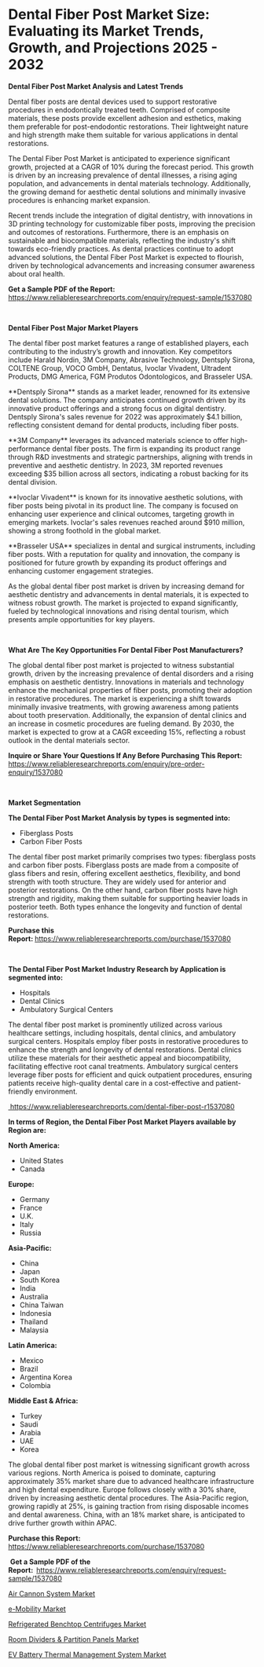 <p><h1>Dental Fiber Post Market Size: Evaluating its Market Trends, Growth, and Projections 2025 - 2032</h1></p><p><strong>Dental Fiber Post Market Analysis and Latest Trends</strong></p>
<p><p>Dental fiber posts are dental devices used to support restorative procedures in endodontically treated teeth. Comprised of composite materials, these posts provide excellent adhesion and esthetics, making them preferable for post-endodontic restorations. Their lightweight nature and high strength make them suitable for various applications in dental restorations.</p><p>The Dental Fiber Post Market is anticipated to experience significant growth, projected at a CAGR of 10% during the forecast period. This growth is driven by an increasing prevalence of dental illnesses, a rising aging population, and advancements in dental materials technology. Additionally, the growing demand for aesthetic dental solutions and minimally invasive procedures is enhancing market expansion.</p><p>Recent trends include the integration of digital dentistry, with innovations in 3D printing technology for customizable fiber posts, improving the precision and outcomes of restorations. Furthermore, there is an emphasis on sustainable and biocompatible materials, reflecting the industry's shift towards eco-friendly practices. As dental practices continue to adopt advanced solutions, the Dental Fiber Post Market is expected to flourish, driven by technological advancements and increasing consumer awareness about oral health.</p></p>
<p><strong>Get a Sample PDF of the Report:&nbsp;</strong> <a href="https://www.reliableresearchreports.com/enquiry/request-sample/1537080?utm_campaign=2040&utm_medium=2&utm_source=Github&utm_content=ia&utm_term=30012025&utm_id=dental-fiber-post">https://www.reliableresearchreports.com/enquiry/request-sample/1537080</a></p>
<p>&nbsp;</p>
<p><strong>Dental Fiber Post Major Market Players</strong></p>
<p><p>The dental fiber post market features a range of established players, each contributing to the industry’s growth and innovation. Key competitors include Harald Nordin, 3M Company, Abrasive Technology, Dentsply Sirona, COLTENE Group, VOCO GmbH, Dentatus, Ivoclar Vivadent, Ultradent Products, DMG America, FGM Produtos Odontologicos, and Brasseler USA.</p><p>**Dentsply Sirona** stands as a market leader, renowned for its extensive dental solutions. The company anticipates continued growth driven by its innovative product offerings and a strong focus on digital dentistry. Dentsply Sirona's sales revenue for 2022 was approximately $4.1 billion, reflecting consistent demand for dental products, including fiber posts.</p><p>**3M Company** leverages its advanced materials science to offer high-performance dental fiber posts. The firm is expanding its product range through R&D investments and strategic partnerships, aligning with trends in preventive and aesthetic dentistry. In 2023, 3M reported revenues exceeding $35 billion across all sectors, indicating a robust backing for its dental division.</p><p>**Ivoclar Vivadent** is known for its innovative aesthetic solutions, with fiber posts being pivotal in its product line. The company is focused on enhancing user experience and clinical outcomes, targeting growth in emerging markets. Ivoclar's sales revenues reached around $910 million, showing a strong foothold in the global market.</p><p>**Brasseler USA** specializes in dental and surgical instruments, including fiber posts. With a reputation for quality and innovation, the company is positioned for future growth by expanding its product offerings and enhancing customer engagement strategies.</p><p>As the global dental fiber post market is driven by increasing demand for aesthetic dentistry and advancements in dental materials, it is expected to witness robust growth. The market is projected to expand significantly, fueled by technological innovations and rising dental tourism, which presents ample opportunities for key players.</p></p>
<p>&nbsp;</p>
<p><strong>What Are The Key Opportunities For Dental Fiber Post Manufacturers?</strong></p>
<p><p>The global dental fiber post market is projected to witness substantial growth, driven by the increasing prevalence of dental disorders and a rising emphasis on aesthetic dentistry. Innovations in materials and technology enhance the mechanical properties of fiber posts, promoting their adoption in restorative procedures. The market is experiencing a shift towards minimally invasive treatments, with growing awareness among patients about tooth preservation. Additionally, the expansion of dental clinics and an increase in cosmetic procedures are fueling demand. By 2030, the market is expected to grow at a CAGR exceeding 15%, reflecting a robust outlook in the dental materials sector.</p></p>
<p><strong>Inquire or Share Your Questions If Any Before Purchasing This Report:</strong> <a href="https://www.reliableresearchreports.com/enquiry/pre-order-enquiry/1537080?utm_campaign=2040&utm_medium=2&utm_source=Github&utm_content=ia&utm_term=30012025&utm_id=dental-fiber-post">https://www.reliableresearchreports.com/enquiry/pre-order-enquiry/1537080</a></p>
<p>&nbsp;</p>
<p><strong>Market Segmentation</strong></p>
<p><strong>The Dental Fiber Post Market Analysis by types is segmented into:</strong></p>
<p><ul><li>Fiberglass Posts</li><li>Carbon Fiber Posts</li></ul></p>
<p><p>The dental fiber post market primarily comprises two types: fiberglass posts and carbon fiber posts. Fiberglass posts are made from a composite of glass fibers and resin, offering excellent aesthetics, flexibility, and bond strength with tooth structure. They are widely used for anterior and posterior restorations. On the other hand, carbon fiber posts have high strength and rigidity, making them suitable for supporting heavier loads in posterior teeth. Both types enhance the longevity and function of dental restorations.</p></p>
<p><strong>Purchase this Report:&nbsp;</strong><a href="https://www.reliableresearchreports.com/purchase/1537080?utm_campaign=2040&utm_medium=2&utm_source=Github&utm_content=ia&utm_term=30012025&utm_id=dental-fiber-post">https://www.reliableresearchreports.com/purchase/1537080</a></p>
<p>&nbsp;</p>
<p><strong>The Dental Fiber Post Market Industry Research by Application is segmented into:</strong></p>
<p><ul><li>Hospitals</li><li>Dental Clinics</li><li>Ambulatory Surgical Centers</li></ul></p>
<p><p>The dental fiber post market is prominently utilized across various healthcare settings, including hospitals, dental clinics, and ambulatory surgical centers. Hospitals employ fiber posts in restorative procedures to enhance the strength and longevity of dental restorations. Dental clinics utilize these materials for their aesthetic appeal and biocompatibility, facilitating effective root canal treatments. Ambulatory surgical centers leverage fiber posts for efficient and quick outpatient procedures, ensuring patients receive high-quality dental care in a cost-effective and patient-friendly environment.</p></p>
<p><a href="https://www.reliableresearchreports.com/dental-fiber-post-r1537080?utm_campaign=2040&utm_medium=2&utm_source=Github&utm_content=ia&utm_term=30012025&utm_id=dental-fiber-post">&nbsp;https://www.reliableresearchreports.com/dental-fiber-post-r1537080</a></p>
<p><strong>In terms of Region, the Dental Fiber Post Market Players available by Region are:</strong></p>
<p>
    <p> <strong> North America: </strong>
        <ul>
            <li>United States</li>
            <li>Canada</li>
        </ul>
        </p> 
    <p> <strong> Europe: </strong>
        <ul>
            <li>Germany</li>
            <li>France</li>
            <li>U.K.</li>
            <li>Italy</li>
            <li>Russia</li>
        </ul>
        </p> 
    <p> <strong> Asia-Pacific: </strong>
        <ul>
            <li>China</li>
            <li>Japan</li>
            <li>South Korea</li>
            <li>India</li>
            <li>Australia</li>
            <li>China Taiwan</li>
            <li>Indonesia</li>
            <li>Thailand</li>
            <li>Malaysia</li>
        </ul>
        </p> 
    <p> <strong> Latin America: </strong>
        <ul>
            <li>Mexico</li>
            <li>Brazil</li>
            <li>Argentina Korea</li>
            <li>Colombia</li>
        </ul>
        </p> 
    <p> <strong> Middle East & Africa: </strong>
        <ul>
            <li>Turkey</li>
            <li>Saudi</li>
            <li>Arabia</li>
            <li>UAE</li>
            <li>Korea</li>
        </ul>
    </p>
    </p>
<p><p>The global dental fiber post market is witnessing significant growth across various regions. North America is poised to dominate, capturing approximately 35% market share due to advanced healthcare infrastructure and high dental expenditure. Europe follows closely with a 30% share, driven by increasing aesthetic dental procedures. The Asia-Pacific region, growing rapidly at 25%, is gaining traction from rising disposable incomes and dental awareness. China, with an 18% market share, is anticipated to drive further growth within APAC.</p></p>
<p><strong>Purchase this Report: </strong><a href="https://www.reliableresearchreports.com/purchase/1537080?utm_campaign=2040&utm_medium=2&utm_source=Github&utm_content=ia&utm_term=30012025&utm_id=dental-fiber-post">https://www.reliableresearchreports.com/purchase/1537080</a></p>
<p>&nbsp;<strong>Get a Sample PDF of the Report:&nbsp;&nbsp;</strong><a href="https://www.reliableresearchreports.com/enquiry/request-sample/1537080?utm_campaign=2040&utm_medium=2&utm_source=Github&utm_content=ia&utm_term=30012025&utm_id=dental-fiber-post">https://www.reliableresearchreports.com/enquiry/request-sample/1537080</a></p>
<p><strong></strong></p>
<p><p><a href="https://www.linkedin.com/pulse/insights-air-cannon-system-market-analysis-growth-factors-pr5de?utm_campaign=2040&utm_medium=2&utm_source=Github&utm_content=ia&utm_term=30012025&utm_id=dental-fiber-post">Air Cannon System Market</a></p><p><a href="https://github.com/organophelia8282/Market-Research-Report-List-1/blob/main/e-mobility-market.md?utm_campaign=2040&utm_medium=2&utm_source=Github&utm_content=ia&utm_term=30012025&utm_id=dental-fiber-post">e-Mobility Market</a></p><p><a href="https://www.linkedin.com/pulse/global-refrigerated-benchtop-centrifuges-marketacomprehensive-nhmic?utm_campaign=2040&utm_medium=2&utm_source=Github&utm_content=ia&utm_term=30012025&utm_id=dental-fiber-post">Refrigerated Benchtop Centrifuges Market</a></p><p><a href="https://www.linkedin.com/pulse/room-dividers-partition-panels-market-growth-study-examines-agpcf?utm_campaign=2040&utm_medium=2&utm_source=Github&utm_content=ia&utm_term=30012025&utm_id=dental-fiber-post">Room Dividers & Partition Panels Market</a></p><p><a href="https://github.com/savannabyun726/Market-Research-Report-List-1/blob/main/ev-battery-thermal-management-system-market.md?utm_campaign=2040&utm_medium=2&utm_source=Github&utm_content=ia&utm_term=30012025&utm_id=dental-fiber-post">EV Battery Thermal Management System Market</a></p></p>